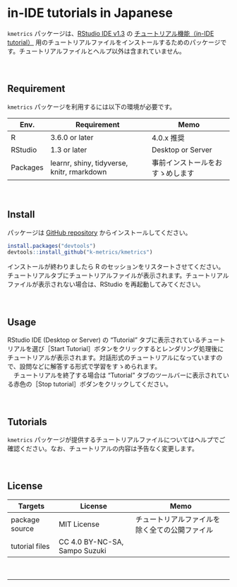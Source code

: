 in-IDE tutorials in Japanese
================

`kmetrics` パッケージは、[RStudio IDE
v1.3](https://blog.rstudio.com/2020/05/27/rstudio-1-3-release/) の
[チュートリアル機能（in-IDE
tutorial）](https://blog.rstudio.com/2020/02/25/rstudio-1-3-integrated-tutorials/)
用のチュートリアルファイルをインストールするためのパッケージです。チュートリアルファイルとヘルプ以外は含まれていません。

　

## Requirement

`kmetrics` パッケージを利用するには以下の環境が必要です。

| Env.     | Requirement                                | Memo              |
| -------- | ------------------------------------------ | ----------------- |
| R        | 3.6.0 or later                             | 4.0.x 推奨          |
| RStudio  | 1.3 or later                               | Desktop or Server |
| Packages | learnr, shiny, tidyverse, knitr, rmarkdown | 事前インストールをおすゝめします  |

　

## Install

パッケージは [GitHub repository](https://github.com/k-metrics/kmetrics)
からインストールしてください。

``` r
install.packages("devtools")
devtools::install_github("k-metrics/kmetrics")
```

インストールが終わりましたら R
のセッションをリスタートさせてください。チュートリアルタブにチュートリアルファイルが表示されます。チュートリアルファイルが表示されない場合は、RStudio
を再起動してみてください。

　

## Usage

RStudio IDE (Desktop or Server) の “Tutorial” タブに表示されているチュートリアルを選び［Start
Tutorial］ボタンをクリックするとレンダリング処理後にチュートリアルが表示されます。対話形式のチュートリアルになっていますので、設問などに解答する形式で学習をすゝめられます。  
　チュートリアルを終了する場合は “Tutorial” タブのツールバーに表示されている赤色の［Stop
tutorial］ボダンをクリックしてください。

　

## Tutorials

`kmetrics`
パッケージが提供するチュートリアルファイルについてはヘルプでご確認ください。なお、チュートリアルの内容は予告なく変更します。

　

## License

| Targets        | License                       | Memo                    |
| -------------- | ----------------------------- | ----------------------- |
| package source | MIT License                   | チュートリアルファイルを除く全ての公開ファイル |
| tutorial files | CC 4.0 BY-NC-SA, Sampo Suzuki |                         |

　

-----
